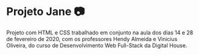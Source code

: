# Projeto Jane :camera:

Projeto com HTML e CSS trabalhado em conjunto na aula dos dias 14 e 28 de fevereiro de  2020, com os professores Hendy Almeida e Vinicius Oliveira, do curso de Desenvolvimento Web Full-Stack da Digital House.
